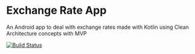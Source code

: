 # Exchange Rate App
An Android app to deal with exchange rates made with Kotlin using Clean Architecture concepts with MVP

[![Build Status](https://travis-ci.org/vinicius-pmoleta/exchange-rate.svg?branch=master)](https://travis-ci.org/vinicius-pmoleta/exchange-rate)

